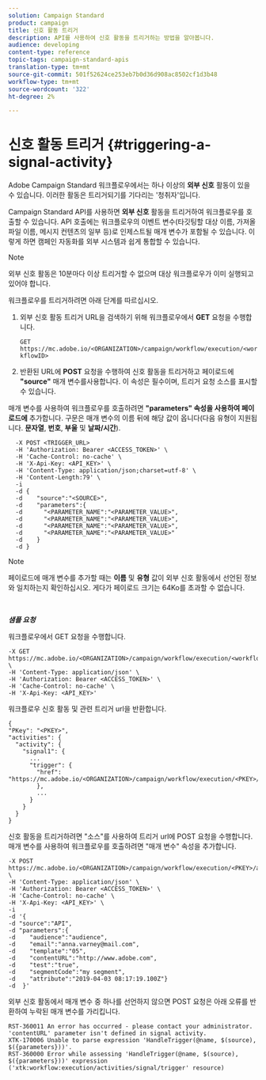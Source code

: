 ```yaml
---
solution: Campaign Standard
product: campaign
title: 신호 활동 트리거
description: API를 사용하여 신호 활동을 트리거하는 방법을 알아봅니다.
audience: developing
content-type: reference
topic-tags: campaign-standard-apis
translation-type: tm+mt
source-git-commit: 501f52624ce253eb7b0d36d908ac8502cf1d3b48
workflow-type: tm+mt
source-wordcount: '322'
ht-degree: 2%

---
```



# 신호 활동 트리거 {#triggering-a-signal-activity}

Adobe Campaign Standard 워크플로우에서는 하나 이상의 **외부 신호** 활동이 있을 수 있습니다. 이러한 활동은 트리거되기를 기다리는 &#39;청취자&#39;입니다.

Campaign Standard API를 사용하면 **외부 신호** 활동을 트리거하여 워크플로우를 호출할 수 있습니다. API 호출에는 워크플로우의 이벤트 변수(타깃팅할 대상 이름, 가져올 파일 이름, 메시지 컨텐츠의 일부 등)로 인제스트될 매개 변수가 포함될 수 있습니다. 이렇게 하면 캠페인 자동화를 외부 시스템과 쉽게 통합할 수 있습니다.

>[!NOTE]
>
>외부 신호 활동은 10분마다 이상 트리거할 수 없으며 대상 워크플로우가 이미 실행되고 있어야 합니다.

워크플로우를 트리거하려면 아래 단계를 따르십시오.

1. 외부 신호 활동 트리거 URL을 검색하기 위해 워크플로우에서 **GET** 요청을 수행합니다.

   `GET https://mc.adobe.io/<ORGANIZATION>/campaign/workflow/execution/<workflowID>`

1. 반환된 URL에 **POST** 요청을 수행하여 신호 활동을 트리거하고 페이로드에 **&quot;source&quot;** 매개 변수를사용합니다. 이 속성은 필수이며, 트리거 요청 소스를 표시할 수 있습니다.

매개 변수를 사용하여 워크플로우를 호출하려면 **&quot;parameters&quot; 속성을 사용하여 페이로드에** 추가합니다. 구문은 매개 변수의 이름 뒤에 해당 값이 옵니다(다음 유형이 지원됩니다. **문자열**, **번호**, **부울** 및 **날짜/시간**).

```
  -X POST <TRIGGER_URL>
  -H 'Authorization: Bearer <ACCESS_TOKEN>' \
  -H 'Cache-Control: no-cache' \
  -H 'X-Api-Key: <API_KEY>' \
  -H 'Content-Type: application/json;charset=utf-8' \
  -H 'Content-Length:79' \
  -i
  -d {
  -d    "source":"<SOURCE>",
  -d    "parameters":{
  -d      "<PARAMETER_NAME":"<PARAMETER_VALUE>",
  -d      "<PARAMETER_NAME":"<PARAMETER_VALUE>",
  -d      "<PARAMETER_NAME":"<PARAMETER_VALUE>",  
  -d      "<PARAMETER_NAME":"<PARAMETER_VALUE>"
  -d    }
  -d }
```

>[!NOTE]
>
>페이로드에 매개 변수를 추가할 때는 **이름** 및 **유형** 값이 외부 신호 활동에서 선언된 정보와 일치하는지 확인하십시오. 게다가 페이로드 크기는 64Ko를 초과할 수 없습니다.

<br/>

***샘플 요청***

워크플로우에서 GET 요청을 수행합니다.

```
-X GET https://mc.adobe.io/<ORGANIZATION>/campaign/workflow/execution/<workflowID> \
-H 'Content-Type: application/json' \
-H 'Authorization: Bearer <ACCESS_TOKEN>' \
-H 'Cache-Control: no-cache' \
-H 'X-Api-Key: <API_KEY>'
```

워크플로우 신호 활동 및 관련 트리거 url을 반환합니다.

```
{
"PKey": "<PKEY>",
"activities": {
  "activity": {
    "signal1": {
      ...
      "trigger": {
        "href": "https://mc.adobe.io/<ORGANIZATION>/campaign/workflow/execution/<PKEY>/activities/activity/<PKEY>/trigger/"
        },
        ...
      }
    }
  }
}
```

신호 활동을 트리거하려면 &quot;소스&quot;를 사용하여 트리거 url에 POST 요청을 수행합니다. 매개 변수를 사용하여 워크플로우를 호출하려면 &quot;매개 변수&quot; 속성을 추가합니다.

```
-X POST https://mc.adobe.io/<ORGANIZATION>/campaign/workflow/execution/<PKEY>/activities/activity/<PKEY>/trigger \
-H 'Content-Type: application/json' \
-H 'Authorization: Bearer <ACCESS_TOKEN>' \
-H 'Cache-Control: no-cache' \
-H 'X-Api-Key: <API_KEY>' \
-i
-d '{
-d "source":"API",
-d "parameters":{
-d    "audience":"audience",
-d    "email":"anna.varney@mail.com",
-d    "template":"05",
-d    "contentURL":"http://www.adobe.com",
-d    "test":"true",
-d    "segmentCode":"my segment",
-d    "attribute":"2019-04-03 08:17:19.100Z"}
-d  }'
```

<!-- + réponse -->

외부 신호 활동에서 매개 변수 중 하나를 선언하지 않으면 POST 요청은 아래 오류를 반환하여 누락된 매개 변수를 가리킵니다.

```
RST-360011 An error has occurred - please contact your administrator.
'contentURL' parameter isn't defined in signal activity.
XTK-170006 Unable to parse expression 'HandleTrigger(@name, $(source), $({parameters}))'.
RST-360000 Error while assessing 'HandleTrigger(@name, $(source), $({parameters}))' expression ('xtk:workflow:execution/activities/signal/trigger' resource)
```
